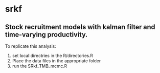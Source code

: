 # srkf
## Stock recruitment models with kalman filter and time-varying productivity.

To replicate this analysis:

1. set local directries in the R/directories.R  
2. Place the data files in the appropriate folder  
3. run the SRkf_TMB_mcmc.R

